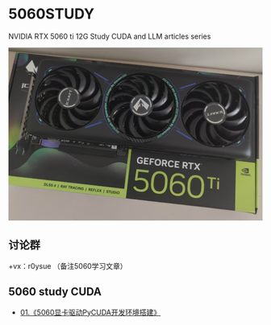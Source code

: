 # 5060STUDY
NVIDIA RTX 5060 ti 12G Study CUDA and LLM articles series

![](5060StudyCUDA/01/pic/01.png)

## 讨论群

+vx：r0ysue （备注5060学习文章）

## 5060 study CUDA

- [01.《5060显卡驱动PyCUDA开发环境搭建》](5060StudyCUDA/01/)